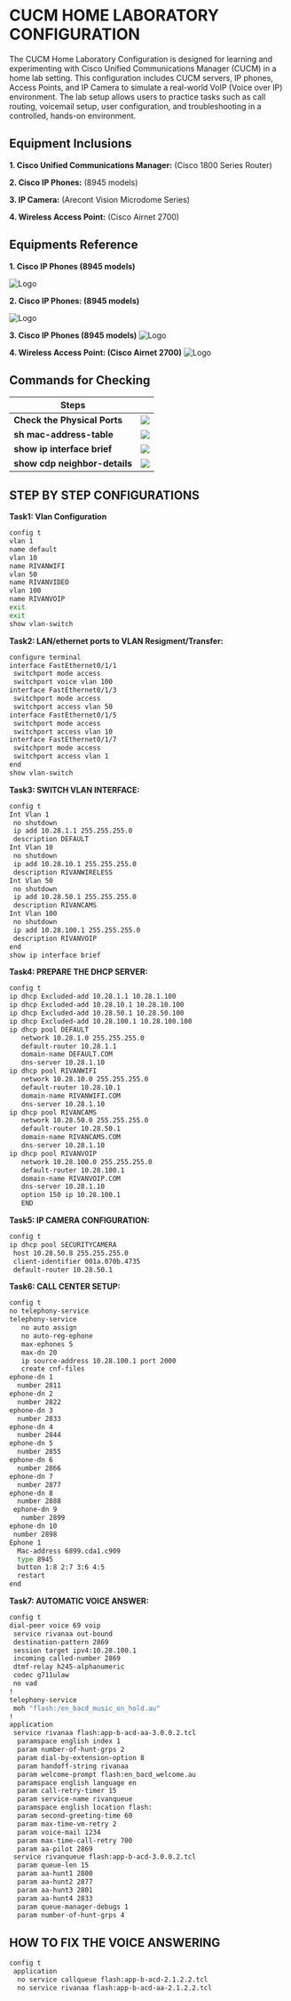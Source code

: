 
# CUCM HOME LABORATORY CONFIGURATION

The CUCM Home Laboratory Configuration is designed for learning and experimenting with Cisco Unified Communications Manager (CUCM) in a home lab setting. This configuration includes CUCM servers, IP phones, Access Points, and IP Camera to simulate a real-world VoIP (Voice over IP) environment. The lab setup allows users to practice tasks such as call routing, voicemail setup, user configuration, and troubleshooting in a controlled, hands-on environment. 

##  Equipment Inclusions

**1. Cisco Unified Communications Manager:** (Cisco 1800 Series Router)

**2. Cisco IP Phones:**  (8945 models)

**3. IP Camera:** (Arecont Vision Microdome Series)

**4. Wireless Access Point:** (Cisco Airnet 2700)

## Equipments Reference

**1. Cisco IP Phones (8945 models)**



![Logo](https://www.cisco.com/c/dam/en/us/support/web/images/series/routers-1800-series-integrated-services-routers-isr-alternate3.jpg)

**2. Cisco IP Phones: (8945 models)**

![Logo](https://commswarehouse.co.uk/wp-content/uploads/2017/10/Cisco_8945_IP_GradeA-7-of-7.jpg)

**3. Cisco IP Phones (8945 models)**
![Logo](https://www.identisys.com/images/shared/product-images/microdome2.png?sfvrsn=196daf4b_2)

**4. Wireless Access Point: (Cisco Airnet 2700)**
![Logo](https://c1.neweggimages.com/ProductImage/A389_1_201708031059793619.jpg)

## Commands for Checking

| **Steps**            |                                                                 |
| ----------------- | ------------------------------------------------------------------ |
| **Check the Physical Ports** | ![](https://codaio.imgix.net/docs/F82M8FTNDh/blobs/bl-FcdHNq0DvB/b86de24426e9e93bc28aac0987a1660346a4dd2ec0936dd11b44f7babd3970c361b42b22bc3e0fb3794a7e4aede83c1447d7a4f1e98c55d3708cf1c9961ac95d6f78cc2653bbd9c91a556efdc1190dd8449011fc7284d87312570158f1650eb1e4e53a5f?fit=max&fm=webp&lossless=true)  |
| **sh mac-address-table** | ![](https://codaio.imgix.net/docs/F82M8FTNDh/blobs/bl-3bU1F8R4au/dd69fe10ba8278ff2cab6546e0a867d5f67e0d0463c09dc5f9352842ba6d3923408d6b0a4403531db3209b618c817655dc50cafcb742829178728aa04f6139432aea6bc1f3dd4d9df03e49f8b37be7c3b76423b8c0e2ac7ad658f03da769b1212351757c?fit=max&fm=webp&lossless=true) |
| **show ip interface brief** | ![](https://codaio.imgix.net/docs/F82M8FTNDh/blobs/bl-tjcHS9t1In/552e1a13a61566dace8e70c2bade3d2c0a93751c5eff29571281d66a1c76dc663ecb0806b950444eb8b5c84d2920d87a4cf4d83652c85d02a9ea27366a64250b7cef5601f7853f4820c4e36ef5ff99022a19a3170c5e77b7b453f8d0a28ad49da5f94bc4?fit=max&fm=webp&lossless=true)  |
| **show cdp neighbor-details** | ![](https://codaio.imgix.net/docs/F82M8FTNDh/blobs/bl-Ei2YHdP3MB/52080d045e54f13a460e0489f04ae2f4a6b09d51b1f284f8c47d4c4322542bbd1ccef9ae16bc90996f4b1147b7efa6274a587ebcc1ba6ee085b4976daecf9f8bba0214cd72786eed90d04e595d241111938d7649832fe58f5a54e5a9bd387463831599d5?fit=max&fm=webp&lossless=true)  |


## STEP BY STEP CONFIGURATIONS

**Task1: Vlan Configuration**
```bash
config t
vlan 1
name default
vlan 10
name RIVANWIFI
vlan 50
name RIVANVIDEO
vlan 100
name RIVANVOIP
exit
exit
show vlan-switch

```

**Task2: LAN/ethernet ports to VLAN Resigment/Transfer:**
```bash
configure terminal
interface FastEthernet0/1/1 
 switchport mode access
 switchport voice vlan 100
interface FastEthernet0/1/3 
 switchport mode access
 switchport access vlan 50
interface FastEthernet0/1/5 
 switchport mode access
 switchport access vlan 10
interface FastEthernet0/1/7 
 switchport mode access
 switchport access vlan 1
end
show vlan-switch
```


**Task3: SWITCH VLAN INTERFACE:**
```bash
config t
Int Vlan 1
 no shutdown
 ip add 10.28.1.1 255.255.255.0
 description DEFAULT
Int Vlan 10
 no shutdown
 ip add 10.28.10.1 255.255.255.0
 description RIVANWIRELESS
Int Vlan 50
 no shutdown
 ip add 10.28.50.1 255.255.255.0
 description RIVANCAMS
Int Vlan 100
 no shutdown
 ip add 10.28.100.1 255.255.255.0
 description RIVANVOIP
end
show ip interface brief
```

**Task4: PREPARE THE DHCP SERVER:**
```bash
config t
ip dhcp Excluded-add 10.28.1.1 10.28.1.100
ip dhcp Excluded-add 10.28.10.1 10.28.10.100
ip dhcp Excluded-add 10.28.50.1 10.28.50.100
ip dhcp Excluded-add 10.28.100.1 10.28.100.100
ip dhcp pool DEFAULT
   network 10.28.1.0 255.255.255.0
   default-router 10.28.1.1
   domain-name DEFAULT.COM
   dns-server 10.28.1.10
ip dhcp pool RIVANWIFI
   network 10.28.10.0 255.255.255.0
   default-router 10.28.10.1
   domain-name RIVANWIFI.COM
   dns-server 10.28.1.10
ip dhcp pool RIVANCAMS
   network 10.28.50.0 255.255.255.0
   default-router 10.28.50.1
   domain-name RIVANCAMS.COM
   dns-server 10.28.1.10
ip dhcp pool RIVANVOIP
   network 10.28.100.0 255.255.255.0
   default-router 10.28.100.1
   domain-name RIVANVOIP.COM
   dns-server 10.28.1.10
   option 150 ip 10.28.100.1   
   END
```

**Task5: IP CAMERA CONFIGURATION:**
```bash
config t
ip dhcp pool SECURITYCAMERA
 host 10.28.50.8 255.255.255.0
 client-identifier 001a.070b.4735
 default-router 10.28.50.1
```

**Task6: CALL CENTER SETUP:**
```bash
config t   
no telephony-service
telephony-service
   no auto assign
   no auto-reg-ephone
   max-ephones 5
   max-dn 20
   ip source-address 10.28.100.1 port 2000
   create cnf-files
ephone-dn 1
  number 2811
ephone-dn 2
  number 2822
ephone-dn 3
  number 2833
ephone-dn 4
  number 2844
ephone-dn 5
  number 2855
ephone-dn 6
  number 2866
ephone-dn 7
  number 2877
ephone-dn 8
  number 2888
 ephone-dn 9
   number 2899
ephone-dn 10
 number 2898
Ephone 1
  Mac-address 6899.cda1.c909
  type 8945
  button 1:8 2:7 3:6 4:5
  restart
end
```

**Task7: AUTOMATIC VOICE ANSWER:**
```bash
config t
dial-peer voice 69 voip
 service rivanaa out-bound
 destination-pattern 2869
 session target ipv4:10.28.100.1
 incoming called-number 2869
 dtmf-relay h245-alphanumeric
 codec g711ulaw
 no vad
!
telephony-service
 moh "flash:/en_bacd_music_on_hold.au"
!
application
 service rivanaa flash:app-b-acd-aa-3.0.0.2.tcl
  paramspace english index 1        
  param number-of-hunt-grps 2
  param dial-by-extension-option 8
  param handoff-string rivanaa
  param welcome-prompt flash:en_bacd_welcome.au
  paramspace english language en
  param call-retry-timer 15
  param service-name rivanqueue
  paramspace english location flash:
  param second-greeting-time 60
  param max-time-vm-retry 2
  param voice-mail 1234
  param max-time-call-retry 700
  param aa-pilot 2869
 service rivanqueue flash:app-b-acd-3.0.0.2.tcl
  param queue-len 15
  param aa-hunt1 2800
  param aa-hunt2 2877
  param aa-hunt3 2801
  param aa-hunt4 2833
  param queue-manager-debugs 1
  param number-of-hunt-grps 4
```


## HOW TO FIX THE VOICE ANSWERING 

```bash
config t
 application
  no service callqueue flash:app-b-acd-2.1.2.2.tcl
  no service rivanaa flash:app-b-acd-aa-2.1.2.2.tcl
```
 

